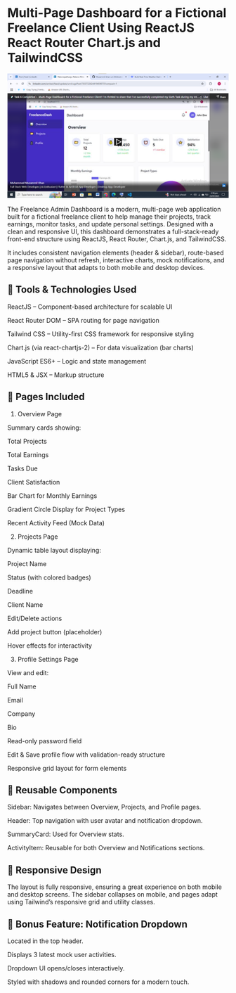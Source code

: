 # Multi-Page Dashboard for a Fictional  Freelance Client Using ReactJS React Router Chart.js and TailwindCSS

[![IMAGE ALT TEXT HERE](https://github.com/Muzammil-khan-uni/Multi-Page-Dashboard-for-Fictional-Freelance-Client-Using-ReactJS-React-Router-Chart.js-TailwindCSS/blob/main/Screenshot%202025-07-23%20150009.png)](https://www.linkedin.com/embed/feed/update/urn:li:ugcPost:7353722624419459073?compact=1)


The Freelance Admin Dashboard is a modern, multi-page web application built for a fictional freelance client to help manage their projects, track earnings, monitor tasks, and update personal settings. Designed with a clean and responsive UI, this dashboard demonstrates a full-stack-ready front-end structure using ReactJS, React Router, Chart.js, and TailwindCSS.

It includes consistent navigation elements (header & sidebar), route-based page navigation without refresh, interactive charts, mock notifications, and a responsive layout that adapts to both mobile and desktop devices.

<h2>🔧 Tools & Technologies Used</h2>

ReactJS – Component-based architecture for scalable UI

React Router DOM – SPA routing for page navigation

Tailwind CSS – Utility-first CSS framework for responsive styling

Chart.js (via react-chartjs-2) – For data visualization (bar charts)

JavaScript ES6+ – Logic and state management

HTML5 & JSX – Markup structure

<h2>📑 Pages Included</h2>

1. Overview Page

Summary cards showing:

Total Projects

Total Earnings

Tasks Due

Client Satisfaction

Bar Chart for Monthly Earnings

Gradient Circle Display for Project Types

Recent Activity Feed (Mock Data)

2. Projects Page

Dynamic table layout displaying:

Project Name

Status (with colored badges)

Deadline

Client Name

Edit/Delete actions

Add project button (placeholder)

Hover effects for interactivity

3. Profile Settings Page

View and edit:

Full Name

Email

Company

Bio

Read-only password field

Edit & Save profile flow with validation-ready structure

Responsive grid layout for form elements

<h2>🔁 Reusable Components</h2>

Sidebar: Navigates between Overview, Projects, and Profile pages.

Header: Top navigation with user avatar and notification dropdown.

SummaryCard: Used for Overview stats.

ActivityItem: Reusable for both Overview and Notifications sections.

<h2>📱 Responsive Design</h2>

The layout is fully responsive, ensuring a great experience on both mobile and desktop screens. The sidebar collapses on mobile, and pages adapt using Tailwind’s responsive grid and utility classes.

<h2>🔔 Bonus Feature: Notification Dropdown</h2>

Located in the top header.

Displays 3 latest mock user activities.

Dropdown UI opens/closes interactively.

Styled with shadows and rounded corners for a modern touch.

